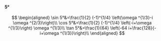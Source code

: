 #### 5°

$$
\begin{aligned}
\sin 5°&=\frac{1}{2} (-1)^{1/4} \left(\omega ^{1/3}-i \omega ^{2/3}\right)\\
\cos 5°&=\frac{1}{2} (-1)^{1/4} \left(-i+\omega ^{1/3}\right) \omega ^{1/3}\\
\tan 5°&=\frac{1}{64} \left(-64 i+\frac{128}{-i+\omega ^{1/3}}\right)\\
\end{aligned}
$$

